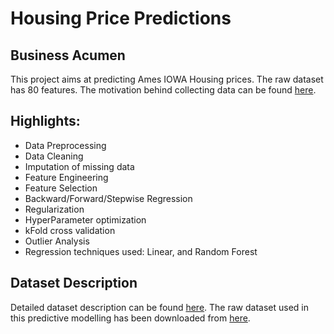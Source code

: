 # Housing Price Predictions

## Business Acumen
This project aims at predicting Ames IOWA Housing prices. The raw dataset has 80 features. The motivation behind collecting data can be found [here](http://ww2.amstat.org/publications/jse/v19n3/decock.pdf).

## Highlights:
- Data Preprocessing
- Data Cleaning
- Imputation of missing data
- Feature Engineering
- Feature Selection
- Backward/Forward/Stepwise Regression
- Regularization
- HyperParameter optimization
- kFold cross validation
- Outlier Analysis
- Regression techniques used: Linear, and Random Forest


## Dataset Description
Detailed dataset description can be found [here](https://ww2.amstat.org/publications/jse/v19n3/decock/DataDocumentation.txt). The raw dataset used in this predictive modelling has been downloaded from [here](https://ww2.amstat.org/publications/jse/v19n3/decock/AmesHousing.txt).  





